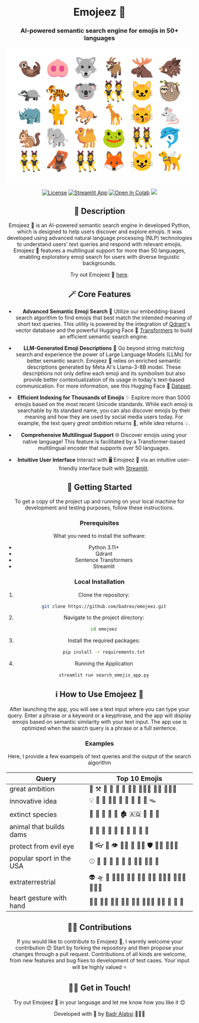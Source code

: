 <center> 
<h1>Emojeez 💎</h1>
<h3>AI-powered semantic search engine for emojis in 50+ languages </h3>

<img src="./header_img.png" alt="An app for emojis" width="600"/>


[![License](https://img.shields.io/badge/license-MIT-green.svg)](LICENSE)
[![Streamlit App](https://static.streamlit.io/badges/streamlit_badge_black_white.svg)](https://emojeez.streamlit.app)
[![Open In Colab](https://colab.research.google.com/assets/colab-badge.svg)](https://colab.research.google.com/github/badrex/emojeez/blob/main/notebooks/emoji_search_notebook.ipynb)
<a href="https://twitter.com/badr_nlp" target="_blank"><img src="https://img.shields.io/twitter/follow/nestframework.svg?style=social&label=Follow me"></a>

## 📑 Description

Emojeez 💎 is an AI-powered semantic search engine in developed Python, which is designed to help users discover and explore emojis. It was developed using advanced natural language processing (NLP) technologies to understand users' text queries and respond with relevant emojis. Emojeez 💎 features a multilingual support for more than 50 languages, enabling exploratory emoji search for users with diverse linguistic backgrounds. 

Try out Emojeez 💎 [here](https://emojeez.streamlit.app/).




## 🪄 Core Features

 - **Advanced Semantic Emoji Search** 🔎 Utilize our embedding-based search algorithm to find emojis that best match the intended meaning of short text queries. This utility is powered by the integration of [Qdrant](https://qdrant.tech/)'s vector database and the powerful Hugging Face 🤗 [Transformers](https://huggingface.co/docs/transformers/en/index) to build an efficient semantic search engine.

 - **LLM-Generated Emoji Descriptions** 🦜 Go beyond string matching search and experience the power of Large Language Models (LLMs) for better semantic search. Emojeez 💎 relies on enriched semantic descriptions generated by Meta AI's Llama-3-8B model. These descriptions not only define each emoji and its symbolism but also provide better contextualization of its usage in today's text-based communication. For more information, see this Hugging Face 🤗 [Dataset](https://huggingface.co/datasets/badrabdullah/llm-emoji-dataset). 

- **Efficient Indexing for Thousands of Emojis** ✨ Explore more than 5000 emojis based on the most recent Unicode standards. While each emoji is searchable by its standard name, you can also discover emojis by their meaning and how they are used by social media users today. For example, the text query *great ambition* returns 🚀, while *idea* returns 💡.

- **Comprehensive Multilingual Support** 🌐 Discover emojis using your native language! This feature is facilitated by a Transformer-based multilingual encoder that supports over 50 languages.

- **Intuitive User Interface** Interact with 🖥️ Emojeez 💎 via an intuitive user-friendly interface built with [Streamlit](https://streamlit.io/).


## 🌱 Getting Started

 To get a copy of the project up and running on your local machine for development and testing purposes, follow these instructions.

### Prerequisites

What you need to install the software:

- Python 3.11+
- Qdrant
- Sentence Transformers
- Streamlit


### Local Installation

1. Clone the repository:
   ```bash
   git clone https://github.com/badrex/emojeez.git

2. Navigate to the project directory:

    ```bash
    cd emojeez

3. Install the required packages:

    ```bash
    pip install -r requirements.txt

4. Running the Application

    ```bash
    streamlit run search_emojis_app.py

## ℹ️ How to Use Emojeez 💎

After launching the app, you will see a text input where you can type your query. Enter a phrase or a keyword or a keyphrase, and the app will display emojis based on semantic similarity with your text input. The app use is optimized when the search query is a phrase or a full sentence.


### Examples 

Here, I provide a few exampels of text queries and the output of the search algorithm


<font size="4">

| Query | Top 10 Emojis |
|----------|----------|
| great ambition  | 🚀 ⚒ 💯 💸 🎯 🧗 🧗‍♂ 🧗🏽‍♂ 🏃‍♀️ 🧗🏾‍♂️  |
| innovative idea  | 💡 🥚 🧰 🧑‍💻 🚀 🧩 🛞 🌱 💭 🪤  |
| extinct species | 🦣 🦖 🦕 🦤 🦥 🏚️ 🇦🇶 🦛 🐧 🦏 |
| animal that builds dams | 🦫 🐃 🐏 🐐 🦬 🦦 🐂 🦛 🐺 🦙 |
| protect from evil eye | 🧿 👓 🥽 👁 🦹🏻 👀 🦹🏿 🛡️ 🦹🏼 🦹🏻‍♂ |
| popular sport in the USA | ⚾ 🏐 🏀 🏈 🥍 🏓 🏑 🤾‍♂ 🤾‍♂️ 🎾 |
| extraterrestrial | 👽 🛸 👾 👩🏼‍🚀 👩‍🚀 🧑‍🚀 👨‍🚀 👩🏽‍🚀 🧑🏻‍🚀 👩🏾‍🚀 |
| heart gesture with hand | 🫶🏽 🫶🏿 🫶🏾 🫶🏻 🫶🏼 💁🏼‍♂ 🙌🏽 🤟 🫶 🙌 |

</font>


## 🫶🏼 Contributions

If you would like to contribute to Emojeez 💎, I warmly welcome your contribution 😊 Start by forking the repository and then propose your changes through a pull request. Contributions of all kinds are welcome, from new features and bug fixes to development of test cases. Your input will be highly valued ⭐


## 🤙🏼 Get in Touch! 

Try out Emojeez 💎 in your language and let me know how you like it 😊

Developed with 💚 by [Badr Alabsi](https://badrex.github.io/) 👨🏻‍💻